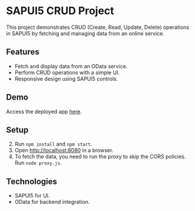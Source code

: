 # SAPUI5 CRUD Project

This project demonstrates CRUD (Create, Read, Update, Delete) operations in SAPUI5 by fetching and managing data from an online service.

## Features

- Fetch and display data from an OData service.
- Perform CRUD operations with a simple UI.
- Responsive design using SAPUI5 controls.

## Demo

Access the deployed app [here](https://sapui5_crud.cfapps.us10-001.hana.ondemand.com/#/product/4).

## Setup


2. Run `npm install` and `npm start`.
3. Open [http://localhost:8080](http://localhost:8080) in a browser.
4. To fetch the data, you need to run the proxy to skip the CORS policies. Run `node proxy.js`.

## Technologies

- SAPUI5 for UI.
- OData for backend integration.